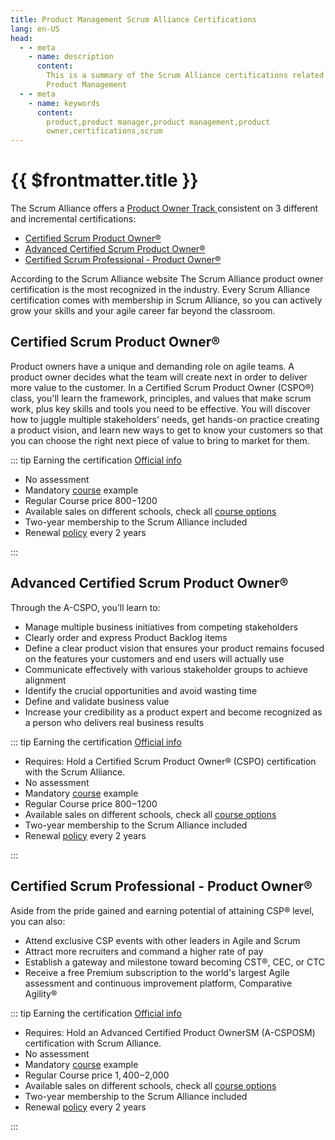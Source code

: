 ```yaml
---
title: Product Management Scrum Alliance Certifications
lang: en-US
head:
  - - meta
    - name: description
      content:
        This is a summary of the Scrum Alliance certifications related to
        Product Management
  - - meta
    - name: keywords
      content:
        product,product manager,product management,product
        owner,certifications,scrum
---
```


# {{ $frontmatter.title }}

The Scrum Alliance offers a
[Product Owner Track ](https://www.scrumalliance.org/get-certified) consistent
on 3 different and incremental certifications:

- [Certified Scrum Product Owner®](https://www.scrumalliance.org/get-certified/product-owner-track/certified-scrum-product-owner)
- [Advanced Certified Scrum Product Owner®](https://www.scrumalliance.org/get-certified/product-owner-track/advanced-certified-scrum-product-owner)
- [Certified Scrum Professional - Product Owner®](https://www.scrumalliance.org/get-certified/product-owner-track/certified-scrum-professional-product-owner)

According to the Scrum Alliance website The Scrum Alliance product owner
certification is the most recognized in the industry. Every Scrum Alliance
certification comes with membership in Scrum Alliance, so you can actively grow
your skills and your agile career far beyond the classroom.

## Certified Scrum Product Owner®

Product owners have a unique and demanding role on agile teams. A product owner
decides what the team will create next in order to deliver more value to the
customer. In a Certified Scrum Product Owner (CSPO®) class, you'll learn the
framework, principles, and values that make scrum work, plus key skills and
tools you need to be effective. You will discover how to juggle multiple
stakeholders’ needs, get hands-on practice creating a product vision, and learn
new ways to get to know your customers so that you can choose the right next
piece of value to bring to market for them.

::: tip Earning the certification
[Official info](https://www.scrumalliance.org/get-certified/product-owner-track/certified-scrum-product-owner)

- No assessment
- Mandatory
  [course](https://www.scrumalliance.org/courses-events/search/coursedetail/202213921)
  example
- Regular Course price $800-$1200
- Available sales on different schools, check all
  [course options](https://www.scrumalliance.org/courses-events/search?ctyp=Cspo&vo=true&rad=30&tz=my&pg=1)
- Two-year membership to the Scrum Alliance included
- Renewal
  [policy](https://www.scrumalliance.org/get-certified/renewing-certifications)
  every 2 years

:::

## Advanced Certified Scrum Product Owner®

Through the A-CSPO, you’ll learn to:

- Manage multiple business initiatives from competing stakeholders
- Clearly order and express Product Backlog items
- Define a clear product vision that ensures your product remains focused on the
  features your customers and end users will actually use
- Communicate effectively with various stakeholder groups to achieve alignment
- Identify the crucial opportunities and avoid wasting time
- Define and validate business value
- Increase your credibility as a product expert and become recognized as a
  person who delivers real business results

::: tip Earning the certification
[Official info](https://www.scrumalliance.org/get-certified/product-owner-track/advanced-certified-scrum-product-owner)

- Requires: Hold a Certified Scrum Product Owner® (CSPO) certification with the
  Scrum Alliance.
- No assessment
- Mandatory
  [course](https://www.scrumalliance.org/courses-events/search/coursedetail/202215597)
  example
- Regular Course price $800-$1200
- Available sales on different schools, check all
  [course options](https://www.scrumalliance.org/courses-events/search?ctyp=AdvCspo&vo=true&rad=30&tz=my&pg=1)
- Two-year membership to the Scrum Alliance included
- Renewal
  [policy](https://www.scrumalliance.org/get-certified/renewing-certifications)
  every 2 years

:::

## Certified Scrum Professional - Product Owner®

Aside from the pride gained and earning potential of attaining CSP® level, you
can also:

- Attend exclusive CSP events with other leaders in Agile and Scrum
- Attract more recruiters and command a higher rate of pay
- Establish a gateway and milestone toward becoming CST®, CEC, or CTC
- Receive a free Premium subscription to the world's largest Agile assessment
  and continuous improvement platform, Comparative Agility®

::: tip Earning the certification
[Official info](https://www.scrumalliance.org/get-certified/product-owner-track/certified-scrum-professional-product-owner)

- Requires: Hold an Advanced Certified Product OwnerSM (A-CSPOSM) certification
  with Scrum Alliance.
- No assessment
- Mandatory
  [course](https://www.scrumalliance.org/courses-events/search/coursedetail/202300307)
  example
- Regular Course price $1,400-$2,000
- Available sales on different schools, check all
  [course options](https://www.scrumalliance.org/courses-events/search?ctyp=CspPo&vo=true&rad=30&tz=my&pg=1)
- Two-year membership to the Scrum Alliance included
- Renewal
  [policy](https://www.scrumalliance.org/get-certified/renewing-certifications)
  every 2 years

:::
